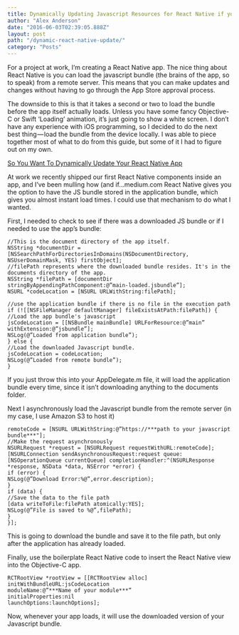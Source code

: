 ```yaml
---
title: Dynamically Updating Javascript Resources for React Native if you don’t know what you are doing with Objective-C
author: "Alex Anderson"
date: "2016-06-03T02:39:05.888Z"
layout: post
path: "/dynamic-react-native-update/"
category: "Posts"
---
```

For a project at work, I’m creating a React Native app. The nice thing about React Native is you can load the javascript bundle (the brains of the app, so to speak) from a remote server. This means that you can make updates and changes without having to go through the App Store approval process.

The downside to this is that it takes a second or two to load the bundle before the app itself actually loads. Unless you have some fancy Objective-C or Swift ‘Loading’ animation, it’s just going to show a white screen. I don’t have any experience with iOS programming, so I decided to do the next best thing — load the bundle from the device locally.
I was able to piece together most of what to do from this guide, but some of it I had to figure out on my own.

[So You Want To Dynamically Update Your React Native App](https://medium.com/ios-os-x-development/so-you-want-to-dynamically-update-your-react-native-app-d1d88bf11ede#.qzg6q5n3o)

At work we recently shipped our first React Native components inside an app, and I’ve been mulling how (and if…medium.com
React Native gives you the option to have the JS bundle stored in the application bundle, which gives you almost instant load times. I could use that mechanism to do what I wanted.

First, I needed to check to see if there was a downloaded JS bundle or if I needed to use the app’s bundle:

```
//This is the document directory of the app itself.
NSString *documentDir = [NSSearchPathForDirectoriesInDomains(NSDocumentDirectory, NSUserDomainMask, YES) firstObject];
//filePath represents where the downloaded bundle resides. It's in the documents directory of the app.
NSString *filePath = [documentDir stringByAppendingPathComponent:@”main-loaded.jsbundle”];
NSURL *codeLocation = [NSURL URLWithString:filePath];

//use the application bundle if there is no file in the execution path
if (![[NSFileManager defaultManager] fileExistsAtPath:filePath]) {
//Load the app bundle's javascript
jsCodeLocation = [[NSBundle mainBundle] URLForResource:@”main” withExtension:@”jsbundle”];
NSLog(@”Loaded from application bundle”);
} else {
//Load the downloaded Javascript bundle.
jsCodeLocation = codeLocation;
NSLog(@”Loaded from remote bundle”);
}
```

If you just throw this into your AppDelegate.m file, it will load the application bundle every time, since it isn’t downloading anything to the documents folder.

Next I asynchronously load the Javascript bundle from the remote server (in my case, I use Amazon S3 to host it)

```
remoteCode = [NSURL URLWithString:@”https://***path to your javascript bundle***"];
//Make the request asynchronously
NSURLRequest *request = [NSURLRequest requestWithURL:remoteCode];
[NSURLConnection sendAsynchronousRequest:request queue:[NSOperationQueue currentQueue] completionHandler:^(NSURLResponse *response, NSData *data, NSError *error) {
if (error) {
NSLog(@”Download Error:%@”,error.description);
}
if (data) {
//Save the data to the file path
[data writeToFile:filePath atomically:YES];
NSLog(@”File is saved to %@”,filePath);
}
}];
```

This is going to download the bundle and save it to the file path, but only after the application has already loaded.

Finally, use the boilerplate React Native code to insert the React Native view into the Objective-C app.

```
RCTRootView *rootView = [[RCTRootView alloc] initWithBundleURL:jsCodeLocation
moduleName:@”***Name of your module***”
initialProperties:nil
launchOptions:launchOptions];
```

Now, whenever your app loads, it will use the downloaded version of your Javascript bundle.
